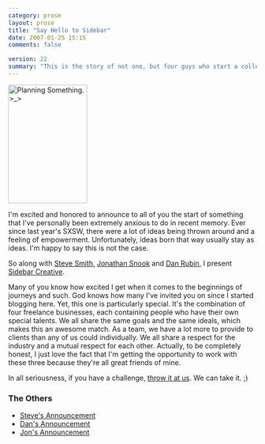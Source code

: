 ```yaml
---
category: prose
layout: prose
title: "Say Hello to Sidebar"
date: 2007-01-25 15:15
comments: false

version: 22
summary: "This is the story of not one, but four guys who start a collective to create awesome applications and stunning designs. It's a good story, really. It's one that'll last a while. :)"
---
```


[<img src="http://farm1.static.flickr.com/155/353307718_579bac79cf_m.jpg" width="160" height="240" alt="Planning Something. &gt;_&gt;" />][8]

I'm excited and honored to announce to all of you the start of something that I've personally been extremely anxious to do in recent memory. Ever since last year's SXSW, there were a lot of ideas being thrown around and a feeling of empowerment. Unfortunately, ideas born that way usually stay as ideas. I'm happy to say this is not the case.

So along with [Steve Smith][1], [Jonathan Snook][2] and [Dan Rubin][3], I present [Sidebar Creative][4].

Many of you know how excited I get when it comes to the beginnings of journeys and such. God knows how many I've invited you on since I started blogging here. Yet, this one is particularly special. It's the combination of four freelance businesses, each containing people who have their own special talents. We all share the same goals and the same ideals, which makes this an awesome match. As a team, we have a lot more to provide to clients than any of us could individually. We all share a respect for the industry and a mutual respect for each other. Actually, to be completely honest, I just love the fact that I'm getting the opportunity to work with these three because they're all great friends of mine.

In all seriousness, if you have a challenge, [throw it at us][4]. We can take it. ;)

### The Others

+ [Steve's Announcement][5]
+ [Dan's Announcement][6]
+ [Jon's Announcement][7]

[1]: http://orderedlist.com/
[2]: http://snook.ca/jonathan/
[3]: http://superfluousbanter.org/
[4]: http://sidebarcreative.com/
[5]: http://orderedlist.com/articles/sidebar-creative
[6]: http://superfluousbanter.org/archives/2007/01/introducing-sidebar-creative/
[7]: http://snook.ca/archives/business/sidebar_creative/
[8]: http://www.flickr.com/photos/avalonstar/353307718/
